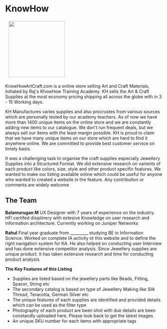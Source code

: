 <h1>KnowHow</h1>

<img src="http://www.knowhowartcraft.com/new/pub/media/logo/websites/1/KnowHow1.png" width="180" Style="padding: 4px; margin: 0 0 2px 7px; display: inline;">
<p>KnowHowArtCraft.com is a online store selling Art and Craft Materials, Initiated by Raj's KhowHow Training Academy. KH sells the Art & Craft Supplies at the most economy pricing shipping all across the globe with in 3 - 15 Working days.</p>

<p>KH Manufactures varies supplies and also procrustes from various sources which are personally tested by our academy teachers. As of now we have more than 1400 unique items on the online store and we are constantly adding new items to our catalogue. We don't run frequent deals, but we always sell our items with the least margin possible. KH is proud to claim that we have many unique items on our store which are hard to find it anywhere online. We are committed to provide best customer service on timely basis.</p>

<p>It was a challenging task to organise the craft supplies especially Jewellery Supplies into a Structured Format. We did extensive research on varients of each product like colors, size, style and other product specific features. We wanted to make our listing available online which could be useful for anyone who wanted to created a website in the feature. Any contribution or comments are widely welcome</p>

<h2>The Team</h2>
<p><b>Balamurugan M</b> UX Designer with 7 years of experience on the industry. HFI certifed disiplinery with extesive Knowledge on user research and information architecture. Currently working on Juniper Networks</p>

<p><b>Rahul</b> Final year graduate from _________ studying BE in Information Science. Worked on complete IA activity ot this website and to define the right navigation system for KA. He also helped on conducting user Interview and has done extensive competitor analysis. Since Jewellery supplies are unique product. It has taken extensive research and time for conducting product analysis.
  
 <b>The Key Features of this Listing</b>
 <ul><li>Supplies are listed based on the jewellery parts like Beads, Fitting, Spacer, String etc</li>
  <li>The secondary catalog is based on type of Jewellery Making like Silk Thread, Teracotta, German Silver etc</li>
  <li>The unique features of each supplies are identified and provided details which can be used as the filter type</li>
  <li>Photography of each product are been shot with due details are been constandly uploaded here. Please look back to get the latest images</li>
  <li>An unique SKU number for each items with appropriate tags</li>
  </ul>
